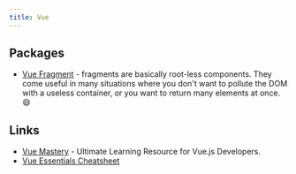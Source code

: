 ```yaml
---
title: Vue
---
```


## Packages
- [Vue Fragment][1] - fragments are basically root-less components. They come useful in many situations where you don't want to pollute the DOM with a useless container, or you want to return many elements at once. :smile:

## Links
- [Vue Mastery][2] - Ultimate Learning Resource for Vue.js Developers.
- [Vue Essentials Cheatsheet][3]

[1]:	https://github.com/Thunberg087/vue-fragment#readme
[2]:	https://www.vuemastery.com/
[3]:	https://www.vuemastery.com/pdf/Vue-Essentials-Cheat-Sheet.pdf